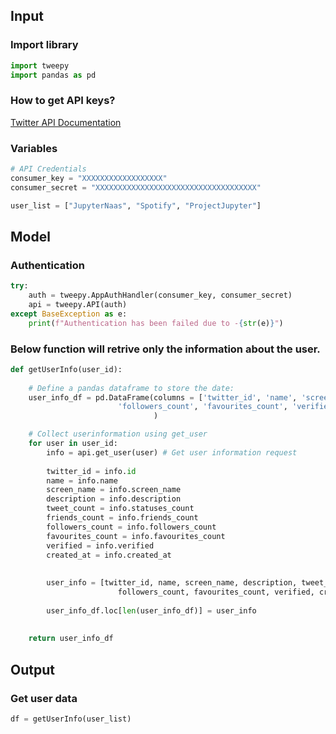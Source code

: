 ## Input

### Import library


```python
import tweepy
import pandas as pd
```

### How to get API keys?

[Twitter API Documentation](https://developer.twitter.com/en/docs/getting-started)

### Variables


```python
# API Credentials
consumer_key = "XXXXXXXXXXXXXXXXXX"
consumer_secret = "XXXXXXXXXXXXXXXXXXXXXXXXXXXXXXXXXXXX"
```


```python
user_list = ["JupyterNaas", "Spotify", "ProjectJupyter"]
```

## Model

### Authentication


```python
try:
    auth = tweepy.AppAuthHandler(consumer_key, consumer_secret)
    api = tweepy.API(auth)
except BaseException as e:
    print(f"Authentication has been failed due to -{str(e)}")
```

### Below function will retrive only the information about the user.


```python
def getUserInfo(user_id):
    
    # Define a pandas dataframe to store the date:
    user_info_df = pd.DataFrame(columns = ['twitter_id', 'name', 'screen_name', 'description', 'tweet_count', 'friends_count',
                        'followers_count', 'favourites_count', 'verified', 'created_at']
                                )

    # Collect userinformation using get_user
    for user in user_id:
        info = api.get_user(user) # Get user information request
        
        twitter_id = info.id
        name = info.name
        screen_name = info.screen_name
        description = info.description
        tweet_count = info.statuses_count
        friends_count = info.friends_count
        followers_count = info.followers_count
        favourites_count = info.favourites_count
        verified = info.verified
        created_at = info.created_at
        
       
        user_info = [twitter_id, name, screen_name, description, tweet_count, friends_count,
                        followers_count, favourites_count, verified, created_at]
        
        user_info_df.loc[len(user_info_df)] = user_info
        
    
    return user_info_df
```

## Output

### Get user data


```python
df = getUserInfo(user_list)
```
